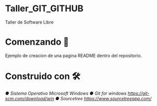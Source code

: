 # Taller_GIT_GITHUB
Taller de Software Libre
# Comenzando 🚀
Ejemplo de creacion de una pagina README dentro del repositorio.
# Construido con 🛠️
_● Sistema Operativo Microsoft Windows_
_● Git for windows https://git-scm.com/download/win_
_● Sourcetree https://www.sourcetreeapp.com/_
